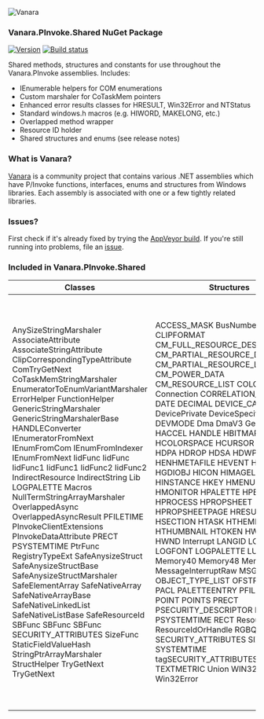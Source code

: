 ﻿![Vanara](https://raw.githubusercontent.com/dahall/Vanara/master/docs/icons/VanaraHeading.png)
### **Vanara.PInvoke.Shared NuGet Package**
[![Version](https://img.shields.io/nuget/v/Vanara.PInvoke.Shared?label=NuGet&style=flat-square)](https://github.com/dahall/Vanara/releases)
[![Build status](https://img.shields.io/appveyor/build/dahall/vanara?label=AppVeyor%20build&style=flat-square)](https://ci.appveyor.com/project/dahall/vanara)

Shared methods, structures and constants for use throughout the Vanara.PInvoke assemblies. Includes:
* IEnumerable helpers for COM enumerations
* Custom marshaler for CoTaskMem pointers
* Enhanced error results classes for HRESULT, Win32Error and NTStatus
* Standard windows.h macros (e.g. HIWORD, MAKELONG, etc.)
* Overlapped method wrapper
* Resource ID holder
* Shared structures and enums (see release notes)

### **What is Vanara?**

[Vanara](https://github.com/dahall/Vanara) is a community project that contains various .NET assemblies which have P/Invoke functions, interfaces, enums and structures from Windows libraries. Each assembly is associated with one or a few tightly related libraries.

### **Issues?**

First check if it's already fixed by trying the [AppVeyor build](https://ci.appveyor.com/nuget/vanara-prerelease).
If you're still running into problems, file an [issue](https://github.com/dahall/Vanara/issues).

### **Included in Vanara.PInvoke.Shared**

Classes | Structures | Enumerations | Interfaces
--- | --- | --- | ---
AnySizeStringMarshaler AssociateAttribute AssociateStringAttribute ClipCorrespondingTypeAttribute ComTryGetNext CoTaskMemStringMarshaler EnumeratorToEnumVariantMarshaler ErrorHelper FunctionHelper GenericStringMarshaler GenericStringMarshalerBase HANDLEConverter IEnumeratorFromNext IEnumFromCom IEnumFromIndexer IEnumFromNext IidFunc IidFunc IidFunc1 IidFunc1 IidFunc2 IidFunc2 IndirectResource IndirectString Lib LOGPALETTE Macros NullTermStringArrayMarshaler OverlappedAsync OverlappedAsyncResult PFILETIME PInvokeClientExtensions PInvokeDataAttribute PRECT PSYSTEMTIME PtrFunc RegistryTypeExt SafeAnysizeStruct SafeAnysizeStructBase SafeAnysizeStructMarshaler SafeElementArray SafeNativeArray SafeNativeArrayBase SafeNativeLinkedList SafeNativeListBase SafeResourceId SBFunc SBFunc SBFunc SECURITY_ATTRIBUTES SizeFunc StaticFieldValueHash StringPtrArrayMarshaler StructHelper TryGetNext TryGetNext                                          | ACCESS_MASK BusNumber CLIPFORMAT CM_FULL_RESOURCE_DESCRIPTOR CM_PARTIAL_RESOURCE_DESCRIPTOR CM_PARTIAL_RESOURCE_LIST CM_POWER_DATA CM_RESOURCE_LIST COLORREF Connection CORRELATION_VECTOR CY DATE DECIMAL DEVICE_CAPABILITIES DevicePrivate DeviceSpecificData DEVMODE Dma DmaV3 Generic HACCEL HANDLE HBITMAP HBRUSH HCOLORSPACE HCURSOR HDC HDESK HDPA HDROP HDSA HDWP HENHMETAFILE HEVENT HFILE HFONT HGDIOBJ HICON HIMAGELIST HINSTANCE HKEY HMENU HMETAFILE HMONITOR HPALETTE HPEN HPROCESS HPROPSHEET HPROPSHEETPAGE HRESULT HRGN HSECTION HTASK HTHEME HTHREAD HTHUMBNAIL HTOKEN HWINSTA HWND Interrupt LANGID LCID LOGFONT LOGPALETTE LUID Memory40 Memory48 Memory64 MessageInterruptRaw MSG NTStatus OBJECT_TYPE_LIST OFSTRUCT PACE PACL PALETTEENTRY PFILETIME POINT POINTS PRECT PSECURITY_DESCRIPTOR PSID PSYSTEMTIME RECT ResourceId ResourceIdOrHandle RGBQUAD SECURITY_ATTRIBUTES SIZE SYSTEMTIME tagSECURITY_ATTRIBUTES TEXTMETRIC Union WIN32_FIND_DATA Win32Error  | CharacterSet CM_DEVCAP CM_FILE CM_INSTALL_STATE CM_REMOVAL_POLICY CM_RESOURCE CM_SHARE_DISPOSITION CmResourceType CONFIGFLAG DEVICE_POWER_STATE DEVICE_SCALE_FACTOR DMCOLLATE DMCOLOR DMDFO DMDISPLAY DMDITHER DMDO DMDUP DMFIELDS DMICM DMICMMETHOD DMMEDIA DMNUP DMORIENT DMPAPER DMRES DMTT DN DrawTextFlags FacilityCode FacilityCode FILE_DEVICE FILE_SHARE FileFlagsAndAttributes FontFamily FontPitch INTERFACE_TYPE LANG LogFontClippingPrecision LogFontOutputPrecision LogFontOutputQuality MouseButtonState NTDDI ObjectTypeListLevel PC PDCAP PInvokeClient ProcessorArchitecture REG_VALUE_TYPE ResourceType SECURITY_INFORMATION SeverityLevel SeverityLevel ShowWindowCommand SORT STGM SUBLANG SYSTEM_POWER_STATE SystemColorIndex SystemShutDownReason URLZONE WIN32_WINNT                                    | IClipboardFormatter ICOMEnum IDeviceContextHandle IErrorProvider IGraphicsObjectHandle IKernelHandle ISecurityObject IShellHandle ISyncHandle IUserHandle                                                                                       

